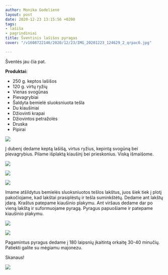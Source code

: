 ```yaml
---
author: Monika Godelienė
layout: post
date: 2020-12-23 13:15:56 +0200
tags:
- lašiša
- pagrindiniai
title: Šventinis lašišos pyragas
cover: "/v1608722146/2020/12/23/IMG_20201223_124629_2_qrpac6.jpg"

---
```

Šventės jau čia pat.

**Produktai:**

* 250 g. keptos lašišos
* 120 g. virtų ryžių
* Vienas svogūnas
* Pievagrybiai
* Šaldyta bemielė sluoksniuota tešla
* Du kiaušiniai
* Džiovinti krapai
* Džiovintos petražolės
* Druska
* Pipirai

![](https://res.cloudinary.com/monikagod/image/upload/v1608722144/2020/12/23/IMG_20201223_110506_Bokeh_2_ksmeue.jpg)

Į dubenį dedame keptą lašišą, virtus ryžius, kepintą svogūną bei pievagrybius. Pilame išplaktą kiaušinį bei prieskonius. Viską išmaišome.

![](https://res.cloudinary.com/monikagod/image/upload/v1608722144/2020/12/23/IMG_20201223_111459_Bokeh_2_cq4sh2.jpg)

![](https://res.cloudinary.com/monikagod/image/upload/v1608722144/2020/12/23/IMG_20201223_111523_Bokeh_2_ogiiun.jpg)

![](https://res.cloudinary.com/monikagod/image/upload/v1608722145/2020/12/23/IMG_20201223_111730_Bokeh_2_vzwgxb.jpg)

Imame atšildytus bemielės sluoksniuotos tešlos lakštus, juos šiek tiek į plotį pakočiojame, kad lakštai prasiplėstų ir tešla suminkštėtų. Dedame ant lakštų įdarą. Kraštus patepame kiaušinio plakymu. Ant viršaus dedame dar po vieną lakštą ir suformuojame pyragą. Pyragus papuošiame ir patepame kiaušinio plakymu. 

![](https://res.cloudinary.com/monikagod/image/upload/v1608722145/2020/12/23/IMG_20201223_112754_3_xblem7.jpg)

![](https://res.cloudinary.com/monikagod/image/upload/v1608722145/2020/12/23/IMG_20201223_114128_Bokeh_2_jwz5pw.jpg)

Pagamintus pyragus dedame į 180 laipsnių įkaitintą orkaitę 30-40 minučių. Patiekti galite su mėgiamu majonezu.

Skanaus!

![](https://res.cloudinary.com/monikagod/image/upload/v1608722146/2020/12/23/IMG_20201223_124629_2_qrpac6.jpg)